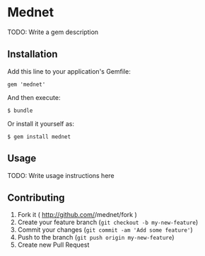 # Mednet

TODO: Write a gem description

## Installation

Add this line to your application's Gemfile:

    gem 'mednet'

And then execute:

    $ bundle

Or install it yourself as:

    $ gem install mednet

## Usage

TODO: Write usage instructions here

## Contributing

1. Fork it ( http://github.com/<my-github-username>/mednet/fork )
2. Create your feature branch (`git checkout -b my-new-feature`)
3. Commit your changes (`git commit -am 'Add some feature'`)
4. Push to the branch (`git push origin my-new-feature`)
5. Create new Pull Request
